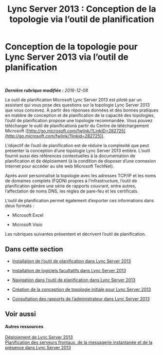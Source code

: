 ﻿---
title: 'Lync Server 2013 : Conception de la topologie via l’outil de planification'
TOCTitle: Conception de la topologie via l’outil de planification
ms:assetid: 2a352f62-c5cb-4ef1-9aa9-7f0c1ab47455
ms:mtpsurl: https://technet.microsoft.com/fr-fr/library/Gg558631(v=OCS.15)
ms:contentKeyID: 53095385
ms.date: 12/10/2016
mtps_version: v=OCS.15
ms.translationtype: HT
---

# Conception de la topologie pour Lync Server 2013 via l’outil de planification

 

_**Dernière rubrique modifiée :** 2016-12-08_

Le outil de planification Microsoft Lync Server 2013 est piloté par un assistant qui vous pose des questions sur la topologie Lync Server 2013 que vous concevez. À partir des réponses données et des bonnes pratiques en matière de conception et de planification de la capacité des topologies, l’outil de planification propose une topologie recommandée. Vous pouvez télécharger le outil de planificationà partir du Centre de téléchargement Microsoft ([http://go.microsoft.com/fwlink/?LinkID=282725](http://go.microsoft.com/fwlink/?linkid=282725)).

L’objectif de l’outil de planification est de réduire la complexité que peut présenter la conception d’une topologie Lync Server 2013 entière. L’outil fournit aussi des références contextuelles à la documentation de planification et de déploiement (à la condition de disposer d’une connexion Internet pour accéder au site web Microsoft TechNet).

Après avoir personnalisé la topologie avec les adresses TCP/IP et les noms de domaines complets (FQDN) propres à l’infrastructure, l’outil de planification génère une série de rapports couvrant, entre autres, l’affectation de noms DNS, les règles de pare-feu et les certificats.

L’outil de planification permet également d’exporter ces informations dans deux formats :

  - Microsoft Excel

  - Microsoft Visio

Les rubriques suivantes présentent et décrivent l’outil de planification.

## Dans cette section

  - [Installation de l’outil de planification dans Lync Server 2013](lync-server-2013-installing-the-planning-tool.md)

  - [Installation de logiciels facultatifs dans Lync Server 2013](lync-server-2013-installing-optional-software.md)

  - [Navigation dans l’outil de planification dans Lync Server 2013](lync-server-2013-navigating-the-planning-tool.md)

  - [Création de la conception de topologie initiale pour Lync Server 2013](lync-server-2013-create-the-initial-topology-design.md)

  - [Consultation des rapports de l’administrateur dans Lync Server 2013](lync-server-2013-reviewing-the-administrator-reports.md)

## Voir aussi

#### Autres ressources

[Déploiement de Lync Server 2013](lync-server-2013-deploying-lync-server.md)  
[Planification des serveurs frontaux, de la messagerie instantanée et de la présence dans Lync Server 2013](lync-server-2013-planning-for-front-end-servers-instant-messaging-and-presence.md)

